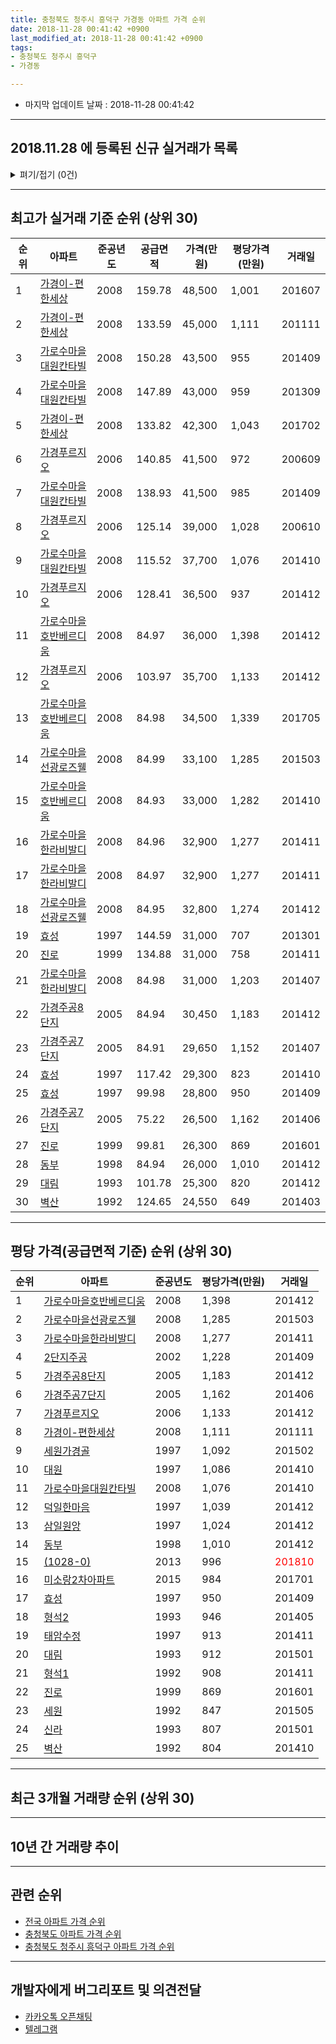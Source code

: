 ```yaml
---
title: 충청북도 청주시 흥덕구 가경동 아파트 가격 순위
date: 2018-11-28 00:41:42 +0900
last_modified_at: 2018-11-28 00:41:42 +0900
tags:
- 충청북도 청주시 흥덕구
- 가경동

---
```


* 마지막 업데이트 날짜 : 2018-11-28 00:41:42

---

## 2018.11.28 에 등록된 신규 실거래가 목록

<details>
<summary>펴기/접기 (0건)</summary>
<div markdown="1">

|아파트|준공년도|공급면적|가격(만원)|평당가격(만원)|거래일|
|---|---|---|---|---|---|
|없음||||||


</div>
</details>

---

## 최고가 실거래 기준 순위 (상위 30)


|순위|아파트|준공년도|공급면적|가격(만원)|평당가격(만원)|거래일|
|---|---|---|---|---|---|---|
|1|[가경이-편한세상](https://search.naver.com/search.naver?query=%EC%B6%A9%EC%B2%AD%EB%B6%81%EB%8F%84+%EC%B2%AD%EC%A3%BC%EC%8B%9C+%ED%9D%A5%EB%8D%95%EA%B5%AC+%EA%B0%80%EA%B2%BD%EB%8F%99+%EA%B0%80%EA%B2%BD%EC%9D%B4-%ED%8E%B8%ED%95%9C%EC%84%B8%EC%83%81)|2008|159.78|48,500|1,001|201607|
|2|[가경이-편한세상](https://search.naver.com/search.naver?query=%EC%B6%A9%EC%B2%AD%EB%B6%81%EB%8F%84+%EC%B2%AD%EC%A3%BC%EC%8B%9C+%ED%9D%A5%EB%8D%95%EA%B5%AC+%EA%B0%80%EA%B2%BD%EB%8F%99+%EA%B0%80%EA%B2%BD%EC%9D%B4-%ED%8E%B8%ED%95%9C%EC%84%B8%EC%83%81)|2008|133.59|45,000|1,111|201111|
|3|[가로수마을대원칸타빌](https://search.naver.com/search.naver?query=%EC%B6%A9%EC%B2%AD%EB%B6%81%EB%8F%84+%EC%B2%AD%EC%A3%BC%EC%8B%9C+%ED%9D%A5%EB%8D%95%EA%B5%AC+%EA%B0%80%EA%B2%BD%EB%8F%99+%EA%B0%80%EB%A1%9C%EC%88%98%EB%A7%88%EC%9D%84%EB%8C%80%EC%9B%90%EC%B9%B8%ED%83%80%EB%B9%8C)|2008|150.28|43,500|955|201409|
|4|[가로수마을대원칸타빌](https://search.naver.com/search.naver?query=%EC%B6%A9%EC%B2%AD%EB%B6%81%EB%8F%84+%EC%B2%AD%EC%A3%BC%EC%8B%9C+%ED%9D%A5%EB%8D%95%EA%B5%AC+%EA%B0%80%EA%B2%BD%EB%8F%99+%EA%B0%80%EB%A1%9C%EC%88%98%EB%A7%88%EC%9D%84%EB%8C%80%EC%9B%90%EC%B9%B8%ED%83%80%EB%B9%8C)|2008|147.89|43,000|959|201309|
|5|[가경이-편한세상](https://search.naver.com/search.naver?query=%EC%B6%A9%EC%B2%AD%EB%B6%81%EB%8F%84+%EC%B2%AD%EC%A3%BC%EC%8B%9C+%ED%9D%A5%EB%8D%95%EA%B5%AC+%EA%B0%80%EA%B2%BD%EB%8F%99+%EA%B0%80%EA%B2%BD%EC%9D%B4-%ED%8E%B8%ED%95%9C%EC%84%B8%EC%83%81)|2008|133.82|42,300|1,043|201702|
|6|[가경푸르지오](https://search.naver.com/search.naver?query=%EC%B6%A9%EC%B2%AD%EB%B6%81%EB%8F%84+%EC%B2%AD%EC%A3%BC%EC%8B%9C+%ED%9D%A5%EB%8D%95%EA%B5%AC+%EA%B0%80%EA%B2%BD%EB%8F%99+%EA%B0%80%EA%B2%BD%ED%91%B8%EB%A5%B4%EC%A7%80%EC%98%A4)|2006|140.85|41,500|972|200609|
|7|[가로수마을대원칸타빌](https://search.naver.com/search.naver?query=%EC%B6%A9%EC%B2%AD%EB%B6%81%EB%8F%84+%EC%B2%AD%EC%A3%BC%EC%8B%9C+%ED%9D%A5%EB%8D%95%EA%B5%AC+%EA%B0%80%EA%B2%BD%EB%8F%99+%EA%B0%80%EB%A1%9C%EC%88%98%EB%A7%88%EC%9D%84%EB%8C%80%EC%9B%90%EC%B9%B8%ED%83%80%EB%B9%8C)|2008|138.93|41,500|985|201409|
|8|[가경푸르지오](https://search.naver.com/search.naver?query=%EC%B6%A9%EC%B2%AD%EB%B6%81%EB%8F%84+%EC%B2%AD%EC%A3%BC%EC%8B%9C+%ED%9D%A5%EB%8D%95%EA%B5%AC+%EA%B0%80%EA%B2%BD%EB%8F%99+%EA%B0%80%EA%B2%BD%ED%91%B8%EB%A5%B4%EC%A7%80%EC%98%A4)|2006|125.14|39,000|1,028|200610|
|9|[가로수마을대원칸타빌](https://search.naver.com/search.naver?query=%EC%B6%A9%EC%B2%AD%EB%B6%81%EB%8F%84+%EC%B2%AD%EC%A3%BC%EC%8B%9C+%ED%9D%A5%EB%8D%95%EA%B5%AC+%EA%B0%80%EA%B2%BD%EB%8F%99+%EA%B0%80%EB%A1%9C%EC%88%98%EB%A7%88%EC%9D%84%EB%8C%80%EC%9B%90%EC%B9%B8%ED%83%80%EB%B9%8C)|2008|115.52|37,700|1,076|201410|
|10|[가경푸르지오](https://search.naver.com/search.naver?query=%EC%B6%A9%EC%B2%AD%EB%B6%81%EB%8F%84+%EC%B2%AD%EC%A3%BC%EC%8B%9C+%ED%9D%A5%EB%8D%95%EA%B5%AC+%EA%B0%80%EA%B2%BD%EB%8F%99+%EA%B0%80%EA%B2%BD%ED%91%B8%EB%A5%B4%EC%A7%80%EC%98%A4)|2006|128.41|36,500|937|201412|
|11|[가로수마을호반베르디움](https://search.naver.com/search.naver?query=%EC%B6%A9%EC%B2%AD%EB%B6%81%EB%8F%84+%EC%B2%AD%EC%A3%BC%EC%8B%9C+%ED%9D%A5%EB%8D%95%EA%B5%AC+%EA%B0%80%EA%B2%BD%EB%8F%99+%EA%B0%80%EB%A1%9C%EC%88%98%EB%A7%88%EC%9D%84%ED%98%B8%EB%B0%98%EB%B2%A0%EB%A5%B4%EB%94%94%EC%9B%80)|2008|84.97|36,000|1,398|201412|
|12|[가경푸르지오](https://search.naver.com/search.naver?query=%EC%B6%A9%EC%B2%AD%EB%B6%81%EB%8F%84+%EC%B2%AD%EC%A3%BC%EC%8B%9C+%ED%9D%A5%EB%8D%95%EA%B5%AC+%EA%B0%80%EA%B2%BD%EB%8F%99+%EA%B0%80%EA%B2%BD%ED%91%B8%EB%A5%B4%EC%A7%80%EC%98%A4)|2006|103.97|35,700|1,133|201412|
|13|[가로수마을호반베르디움](https://search.naver.com/search.naver?query=%EC%B6%A9%EC%B2%AD%EB%B6%81%EB%8F%84+%EC%B2%AD%EC%A3%BC%EC%8B%9C+%ED%9D%A5%EB%8D%95%EA%B5%AC+%EA%B0%80%EA%B2%BD%EB%8F%99+%EA%B0%80%EB%A1%9C%EC%88%98%EB%A7%88%EC%9D%84%ED%98%B8%EB%B0%98%EB%B2%A0%EB%A5%B4%EB%94%94%EC%9B%80)|2008|84.98|34,500|1,339|201705|
|14|[가로수마을선광로즈웰](https://search.naver.com/search.naver?query=%EC%B6%A9%EC%B2%AD%EB%B6%81%EB%8F%84+%EC%B2%AD%EC%A3%BC%EC%8B%9C+%ED%9D%A5%EB%8D%95%EA%B5%AC+%EA%B0%80%EA%B2%BD%EB%8F%99+%EA%B0%80%EB%A1%9C%EC%88%98%EB%A7%88%EC%9D%84%EC%84%A0%EA%B4%91%EB%A1%9C%EC%A6%88%EC%9B%B0)|2008|84.99|33,100|1,285|201503|
|15|[가로수마을호반베르디움](https://search.naver.com/search.naver?query=%EC%B6%A9%EC%B2%AD%EB%B6%81%EB%8F%84+%EC%B2%AD%EC%A3%BC%EC%8B%9C+%ED%9D%A5%EB%8D%95%EA%B5%AC+%EA%B0%80%EA%B2%BD%EB%8F%99+%EA%B0%80%EB%A1%9C%EC%88%98%EB%A7%88%EC%9D%84%ED%98%B8%EB%B0%98%EB%B2%A0%EB%A5%B4%EB%94%94%EC%9B%80)|2008|84.93|33,000|1,282|201410|
|16|[가로수마을한라비발디](https://search.naver.com/search.naver?query=%EC%B6%A9%EC%B2%AD%EB%B6%81%EB%8F%84+%EC%B2%AD%EC%A3%BC%EC%8B%9C+%ED%9D%A5%EB%8D%95%EA%B5%AC+%EA%B0%80%EA%B2%BD%EB%8F%99+%EA%B0%80%EB%A1%9C%EC%88%98%EB%A7%88%EC%9D%84%ED%95%9C%EB%9D%BC%EB%B9%84%EB%B0%9C%EB%94%94)|2008|84.96|32,900|1,277|201411|
|17|[가로수마을한라비발디](https://search.naver.com/search.naver?query=%EC%B6%A9%EC%B2%AD%EB%B6%81%EB%8F%84+%EC%B2%AD%EC%A3%BC%EC%8B%9C+%ED%9D%A5%EB%8D%95%EA%B5%AC+%EA%B0%80%EA%B2%BD%EB%8F%99+%EA%B0%80%EB%A1%9C%EC%88%98%EB%A7%88%EC%9D%84%ED%95%9C%EB%9D%BC%EB%B9%84%EB%B0%9C%EB%94%94)|2008|84.97|32,900|1,277|201411|
|18|[가로수마을선광로즈웰](https://search.naver.com/search.naver?query=%EC%B6%A9%EC%B2%AD%EB%B6%81%EB%8F%84+%EC%B2%AD%EC%A3%BC%EC%8B%9C+%ED%9D%A5%EB%8D%95%EA%B5%AC+%EA%B0%80%EA%B2%BD%EB%8F%99+%EA%B0%80%EB%A1%9C%EC%88%98%EB%A7%88%EC%9D%84%EC%84%A0%EA%B4%91%EB%A1%9C%EC%A6%88%EC%9B%B0)|2008|84.95|32,800|1,274|201412|
|19|[효성](https://search.naver.com/search.naver?query=%EC%B6%A9%EC%B2%AD%EB%B6%81%EB%8F%84+%EC%B2%AD%EC%A3%BC%EC%8B%9C+%ED%9D%A5%EB%8D%95%EA%B5%AC+%EA%B0%80%EA%B2%BD%EB%8F%99+%ED%9A%A8%EC%84%B1)|1997|144.59|31,000|707|201301|
|20|[진로](https://search.naver.com/search.naver?query=%EC%B6%A9%EC%B2%AD%EB%B6%81%EB%8F%84+%EC%B2%AD%EC%A3%BC%EC%8B%9C+%ED%9D%A5%EB%8D%95%EA%B5%AC+%EA%B0%80%EA%B2%BD%EB%8F%99+%EC%A7%84%EB%A1%9C)|1999|134.88|31,000|758|201411|
|21|[가로수마을한라비발디](https://search.naver.com/search.naver?query=%EC%B6%A9%EC%B2%AD%EB%B6%81%EB%8F%84+%EC%B2%AD%EC%A3%BC%EC%8B%9C+%ED%9D%A5%EB%8D%95%EA%B5%AC+%EA%B0%80%EA%B2%BD%EB%8F%99+%EA%B0%80%EB%A1%9C%EC%88%98%EB%A7%88%EC%9D%84%ED%95%9C%EB%9D%BC%EB%B9%84%EB%B0%9C%EB%94%94)|2008|84.98|31,000|1,203|201407|
|22|[가경주공8단지](https://search.naver.com/search.naver?query=%EC%B6%A9%EC%B2%AD%EB%B6%81%EB%8F%84+%EC%B2%AD%EC%A3%BC%EC%8B%9C+%ED%9D%A5%EB%8D%95%EA%B5%AC+%EA%B0%80%EA%B2%BD%EB%8F%99+%EA%B0%80%EA%B2%BD%EC%A3%BC%EA%B3%B58%EB%8B%A8%EC%A7%80)|2005|84.94|30,450|1,183|201412|
|23|[가경주공7단지](https://search.naver.com/search.naver?query=%EC%B6%A9%EC%B2%AD%EB%B6%81%EB%8F%84+%EC%B2%AD%EC%A3%BC%EC%8B%9C+%ED%9D%A5%EB%8D%95%EA%B5%AC+%EA%B0%80%EA%B2%BD%EB%8F%99+%EA%B0%80%EA%B2%BD%EC%A3%BC%EA%B3%B57%EB%8B%A8%EC%A7%80)|2005|84.91|29,650|1,152|201407|
|24|[효성](https://search.naver.com/search.naver?query=%EC%B6%A9%EC%B2%AD%EB%B6%81%EB%8F%84+%EC%B2%AD%EC%A3%BC%EC%8B%9C+%ED%9D%A5%EB%8D%95%EA%B5%AC+%EA%B0%80%EA%B2%BD%EB%8F%99+%ED%9A%A8%EC%84%B1)|1997|117.42|29,300|823|201410|
|25|[효성](https://search.naver.com/search.naver?query=%EC%B6%A9%EC%B2%AD%EB%B6%81%EB%8F%84+%EC%B2%AD%EC%A3%BC%EC%8B%9C+%ED%9D%A5%EB%8D%95%EA%B5%AC+%EA%B0%80%EA%B2%BD%EB%8F%99+%ED%9A%A8%EC%84%B1)|1997|99.98|28,800|950|201409|
|26|[가경주공7단지](https://search.naver.com/search.naver?query=%EC%B6%A9%EC%B2%AD%EB%B6%81%EB%8F%84+%EC%B2%AD%EC%A3%BC%EC%8B%9C+%ED%9D%A5%EB%8D%95%EA%B5%AC+%EA%B0%80%EA%B2%BD%EB%8F%99+%EA%B0%80%EA%B2%BD%EC%A3%BC%EA%B3%B57%EB%8B%A8%EC%A7%80)|2005|75.22|26,500|1,162|201406|
|27|[진로](https://search.naver.com/search.naver?query=%EC%B6%A9%EC%B2%AD%EB%B6%81%EB%8F%84+%EC%B2%AD%EC%A3%BC%EC%8B%9C+%ED%9D%A5%EB%8D%95%EA%B5%AC+%EA%B0%80%EA%B2%BD%EB%8F%99+%EC%A7%84%EB%A1%9C)|1999|99.81|26,300|869|201601|
|28|[동부](https://search.naver.com/search.naver?query=%EC%B6%A9%EC%B2%AD%EB%B6%81%EB%8F%84+%EC%B2%AD%EC%A3%BC%EC%8B%9C+%ED%9D%A5%EB%8D%95%EA%B5%AC+%EA%B0%80%EA%B2%BD%EB%8F%99+%EB%8F%99%EB%B6%80)|1998|84.94|26,000|1,010|201412|
|29|[대림](https://search.naver.com/search.naver?query=%EC%B6%A9%EC%B2%AD%EB%B6%81%EB%8F%84+%EC%B2%AD%EC%A3%BC%EC%8B%9C+%ED%9D%A5%EB%8D%95%EA%B5%AC+%EA%B0%80%EA%B2%BD%EB%8F%99+%EB%8C%80%EB%A6%BC)|1993|101.78|25,300|820|201412|
|30|[벽산](https://search.naver.com/search.naver?query=%EC%B6%A9%EC%B2%AD%EB%B6%81%EB%8F%84+%EC%B2%AD%EC%A3%BC%EC%8B%9C+%ED%9D%A5%EB%8D%95%EA%B5%AC+%EA%B0%80%EA%B2%BD%EB%8F%99+%EB%B2%BD%EC%82%B0)|1992|124.65|24,550|649|201403|


---

## 평당 가격(공급면적 기준) 순위 (상위 30)


|순위|아파트|준공년도|평당가격(만원)|거래일|
|---|---|---|---|---|
|1|[가로수마을호반베르디움](https://search.naver.com/search.naver?query=%EC%B6%A9%EC%B2%AD%EB%B6%81%EB%8F%84+%EC%B2%AD%EC%A3%BC%EC%8B%9C+%ED%9D%A5%EB%8D%95%EA%B5%AC+%EA%B0%80%EA%B2%BD%EB%8F%99+%EA%B0%80%EB%A1%9C%EC%88%98%EB%A7%88%EC%9D%84%ED%98%B8%EB%B0%98%EB%B2%A0%EB%A5%B4%EB%94%94%EC%9B%80)|2008|1,398|201412|
|2|[가로수마을선광로즈웰](https://search.naver.com/search.naver?query=%EC%B6%A9%EC%B2%AD%EB%B6%81%EB%8F%84+%EC%B2%AD%EC%A3%BC%EC%8B%9C+%ED%9D%A5%EB%8D%95%EA%B5%AC+%EA%B0%80%EA%B2%BD%EB%8F%99+%EA%B0%80%EB%A1%9C%EC%88%98%EB%A7%88%EC%9D%84%EC%84%A0%EA%B4%91%EB%A1%9C%EC%A6%88%EC%9B%B0)|2008|1,285|201503|
|3|[가로수마을한라비발디](https://search.naver.com/search.naver?query=%EC%B6%A9%EC%B2%AD%EB%B6%81%EB%8F%84+%EC%B2%AD%EC%A3%BC%EC%8B%9C+%ED%9D%A5%EB%8D%95%EA%B5%AC+%EA%B0%80%EA%B2%BD%EB%8F%99+%EA%B0%80%EB%A1%9C%EC%88%98%EB%A7%88%EC%9D%84%ED%95%9C%EB%9D%BC%EB%B9%84%EB%B0%9C%EB%94%94)|2008|1,277|201411|
|4|[2단지주공](https://search.naver.com/search.naver?query=%EC%B6%A9%EC%B2%AD%EB%B6%81%EB%8F%84+%EC%B2%AD%EC%A3%BC%EC%8B%9C+%ED%9D%A5%EB%8D%95%EA%B5%AC+%EA%B0%80%EA%B2%BD%EB%8F%99+2%EB%8B%A8%EC%A7%80%EC%A3%BC%EA%B3%B5)|2002|1,228|201409|
|5|[가경주공8단지](https://search.naver.com/search.naver?query=%EC%B6%A9%EC%B2%AD%EB%B6%81%EB%8F%84+%EC%B2%AD%EC%A3%BC%EC%8B%9C+%ED%9D%A5%EB%8D%95%EA%B5%AC+%EA%B0%80%EA%B2%BD%EB%8F%99+%EA%B0%80%EA%B2%BD%EC%A3%BC%EA%B3%B58%EB%8B%A8%EC%A7%80)|2005|1,183|201412|
|6|[가경주공7단지](https://search.naver.com/search.naver?query=%EC%B6%A9%EC%B2%AD%EB%B6%81%EB%8F%84+%EC%B2%AD%EC%A3%BC%EC%8B%9C+%ED%9D%A5%EB%8D%95%EA%B5%AC+%EA%B0%80%EA%B2%BD%EB%8F%99+%EA%B0%80%EA%B2%BD%EC%A3%BC%EA%B3%B57%EB%8B%A8%EC%A7%80)|2005|1,162|201406|
|7|[가경푸르지오](https://search.naver.com/search.naver?query=%EC%B6%A9%EC%B2%AD%EB%B6%81%EB%8F%84+%EC%B2%AD%EC%A3%BC%EC%8B%9C+%ED%9D%A5%EB%8D%95%EA%B5%AC+%EA%B0%80%EA%B2%BD%EB%8F%99+%EA%B0%80%EA%B2%BD%ED%91%B8%EB%A5%B4%EC%A7%80%EC%98%A4)|2006|1,133|201412|
|8|[가경이-편한세상](https://search.naver.com/search.naver?query=%EC%B6%A9%EC%B2%AD%EB%B6%81%EB%8F%84+%EC%B2%AD%EC%A3%BC%EC%8B%9C+%ED%9D%A5%EB%8D%95%EA%B5%AC+%EA%B0%80%EA%B2%BD%EB%8F%99+%EA%B0%80%EA%B2%BD%EC%9D%B4-%ED%8E%B8%ED%95%9C%EC%84%B8%EC%83%81)|2008|1,111|201111|
|9|[세원가경골](https://search.naver.com/search.naver?query=%EC%B6%A9%EC%B2%AD%EB%B6%81%EB%8F%84+%EC%B2%AD%EC%A3%BC%EC%8B%9C+%ED%9D%A5%EB%8D%95%EA%B5%AC+%EA%B0%80%EA%B2%BD%EB%8F%99+%EC%84%B8%EC%9B%90%EA%B0%80%EA%B2%BD%EA%B3%A8)|1997|1,092|201502|
|10|[대원](https://search.naver.com/search.naver?query=%EC%B6%A9%EC%B2%AD%EB%B6%81%EB%8F%84+%EC%B2%AD%EC%A3%BC%EC%8B%9C+%ED%9D%A5%EB%8D%95%EA%B5%AC+%EA%B0%80%EA%B2%BD%EB%8F%99+%EB%8C%80%EC%9B%90)|1997|1,086|201410|
|11|[가로수마을대원칸타빌](https://search.naver.com/search.naver?query=%EC%B6%A9%EC%B2%AD%EB%B6%81%EB%8F%84+%EC%B2%AD%EC%A3%BC%EC%8B%9C+%ED%9D%A5%EB%8D%95%EA%B5%AC+%EA%B0%80%EA%B2%BD%EB%8F%99+%EA%B0%80%EB%A1%9C%EC%88%98%EB%A7%88%EC%9D%84%EB%8C%80%EC%9B%90%EC%B9%B8%ED%83%80%EB%B9%8C)|2008|1,076|201410|
|12|[덕일한마음](https://search.naver.com/search.naver?query=%EC%B6%A9%EC%B2%AD%EB%B6%81%EB%8F%84+%EC%B2%AD%EC%A3%BC%EC%8B%9C+%ED%9D%A5%EB%8D%95%EA%B5%AC+%EA%B0%80%EA%B2%BD%EB%8F%99+%EB%8D%95%EC%9D%BC%ED%95%9C%EB%A7%88%EC%9D%8C)|1997|1,039|201412|
|13|[삼일원앙](https://search.naver.com/search.naver?query=%EC%B6%A9%EC%B2%AD%EB%B6%81%EB%8F%84+%EC%B2%AD%EC%A3%BC%EC%8B%9C+%ED%9D%A5%EB%8D%95%EA%B5%AC+%EA%B0%80%EA%B2%BD%EB%8F%99+%EC%82%BC%EC%9D%BC%EC%9B%90%EC%95%99)|1997|1,024|201412|
|14|[동부](https://search.naver.com/search.naver?query=%EC%B6%A9%EC%B2%AD%EB%B6%81%EB%8F%84+%EC%B2%AD%EC%A3%BC%EC%8B%9C+%ED%9D%A5%EB%8D%95%EA%B5%AC+%EA%B0%80%EA%B2%BD%EB%8F%99+%EB%8F%99%EB%B6%80)|1998|1,010|201412|
|15|[(1028-0)](https://search.naver.com/search.naver?query=%EC%B6%A9%EC%B2%AD%EB%B6%81%EB%8F%84+%EC%B2%AD%EC%A3%BC%EC%8B%9C+%ED%9D%A5%EB%8D%95%EA%B5%AC+%EA%B0%80%EA%B2%BD%EB%8F%99+%281028-0%29)|2013|996|<span style="color:red">201810</span>|
|16|[미소랑2차아파트](https://search.naver.com/search.naver?query=%EC%B6%A9%EC%B2%AD%EB%B6%81%EB%8F%84+%EC%B2%AD%EC%A3%BC%EC%8B%9C+%ED%9D%A5%EB%8D%95%EA%B5%AC+%EA%B0%80%EA%B2%BD%EB%8F%99+%EB%AF%B8%EC%86%8C%EB%9E%912%EC%B0%A8%EC%95%84%ED%8C%8C%ED%8A%B8)|2015|984|201701|
|17|[효성](https://search.naver.com/search.naver?query=%EC%B6%A9%EC%B2%AD%EB%B6%81%EB%8F%84+%EC%B2%AD%EC%A3%BC%EC%8B%9C+%ED%9D%A5%EB%8D%95%EA%B5%AC+%EA%B0%80%EA%B2%BD%EB%8F%99+%ED%9A%A8%EC%84%B1)|1997|950|201409|
|18|[형석2](https://search.naver.com/search.naver?query=%EC%B6%A9%EC%B2%AD%EB%B6%81%EB%8F%84+%EC%B2%AD%EC%A3%BC%EC%8B%9C+%ED%9D%A5%EB%8D%95%EA%B5%AC+%EA%B0%80%EA%B2%BD%EB%8F%99+%ED%98%95%EC%84%9D2)|1993|946|201405|
|19|[태암수정](https://search.naver.com/search.naver?query=%EC%B6%A9%EC%B2%AD%EB%B6%81%EB%8F%84+%EC%B2%AD%EC%A3%BC%EC%8B%9C+%ED%9D%A5%EB%8D%95%EA%B5%AC+%EA%B0%80%EA%B2%BD%EB%8F%99+%ED%83%9C%EC%95%94%EC%88%98%EC%A0%95)|1997|913|201411|
|20|[대림](https://search.naver.com/search.naver?query=%EC%B6%A9%EC%B2%AD%EB%B6%81%EB%8F%84+%EC%B2%AD%EC%A3%BC%EC%8B%9C+%ED%9D%A5%EB%8D%95%EA%B5%AC+%EA%B0%80%EA%B2%BD%EB%8F%99+%EB%8C%80%EB%A6%BC)|1993|912|201501|
|21|[형석1](https://search.naver.com/search.naver?query=%EC%B6%A9%EC%B2%AD%EB%B6%81%EB%8F%84+%EC%B2%AD%EC%A3%BC%EC%8B%9C+%ED%9D%A5%EB%8D%95%EA%B5%AC+%EA%B0%80%EA%B2%BD%EB%8F%99+%ED%98%95%EC%84%9D1)|1992|908|201411|
|22|[진로](https://search.naver.com/search.naver?query=%EC%B6%A9%EC%B2%AD%EB%B6%81%EB%8F%84+%EC%B2%AD%EC%A3%BC%EC%8B%9C+%ED%9D%A5%EB%8D%95%EA%B5%AC+%EA%B0%80%EA%B2%BD%EB%8F%99+%EC%A7%84%EB%A1%9C)|1999|869|201601|
|23|[세원](https://search.naver.com/search.naver?query=%EC%B6%A9%EC%B2%AD%EB%B6%81%EB%8F%84+%EC%B2%AD%EC%A3%BC%EC%8B%9C+%ED%9D%A5%EB%8D%95%EA%B5%AC+%EA%B0%80%EA%B2%BD%EB%8F%99+%EC%84%B8%EC%9B%90)|1992|847|201505|
|24|[신라](https://search.naver.com/search.naver?query=%EC%B6%A9%EC%B2%AD%EB%B6%81%EB%8F%84+%EC%B2%AD%EC%A3%BC%EC%8B%9C+%ED%9D%A5%EB%8D%95%EA%B5%AC+%EA%B0%80%EA%B2%BD%EB%8F%99+%EC%8B%A0%EB%9D%BC)|1993|807|201501|
|25|[벽산](https://search.naver.com/search.naver?query=%EC%B6%A9%EC%B2%AD%EB%B6%81%EB%8F%84+%EC%B2%AD%EC%A3%BC%EC%8B%9C+%ED%9D%A5%EB%8D%95%EA%B5%AC+%EA%B0%80%EA%B2%BD%EB%8F%99+%EB%B2%BD%EC%82%B0)|1992|804|201410|


---

## 최근 3개월 거래량 순위 (상위 30)


<div style="width:100%;">
    <canvas id="deal_count_ranking" height="286"></canvas>
</div>


<script>
new Chart(document.getElementById("deal_count_ranking"), {
    type: 'horizontalBar',
    data: {
        labels: ['세원가경골', '대원', '가경주공7단지', '진로', '가경주공8단지', '2단지주공', '태암수정', '삼일원앙', '벽산', '세원', '가로수마을대원칸타빌', '가경이-편한세상', '형석1', '형석2', '덕일한마음', '효성', '신라', '가경푸르지오', '대림', '가로수마을호반베르디움', '가로수마을한라비발디', '(1028-0)'],
        datasets: [{
            label: '실거래 수',
            data: [8, 7, 5, 4, 4, 4, 3, 3, 3, 3, 3, 3, 2, 2, 1, 1, 1, 1, 1, 1, 1, 1],
            borderColor: "rgba(255, 0, 128, 1)",
            backgroundColor: "rgba(255, 0, 128, 0.5)",
            fill: false,
        }]
    },
    options: {
        responsive: true,
        title: {
            display: true,
            text: '최근 3개월 거래량 순위'
        },
        tooltips: {
            mode: 'index',
            intersect: false,
            callbacks: {
                title: function(tooltipItems, data) {
                    return "실거래 수:";
                },
                label: function(tooltipItem, data) {
                    return data.labels[tooltipItem.index] + ": " + tooltipItem.xLabel;
                }
            }
        },
        hover: {
            mode: 'nearest',
            intersect: true
        },
        scales: {
            xAxes: [{
                display: true,
                scaleLabel: {
                    display: true,
                    labelString: '실거래 수'
                },
                ticks: {
                    suggestedMin: 0,
                }
            }],
            yAxes: [{
                display: true,
                ticks: {
                    autoSkip: false,
                    callback: function(value, index, values) {
                        if (value.length > 15)
                            return value.substr(0, 13) + "...";
                        else
                            return value;
                    }
                },
                scaleLabel: {
                    display: false,
                }
            }]
        }
    }
});

</script>


---

## 10년 간 거래량 추이


<div style="width:100%;">
    <canvas id="deal_progress" height="250"></canvas>
</div>

<script>
new Chart(document.getElementById("deal_progress"), {
    type: 'line',
    data: {
        labels: ['200811','200812','200901','200902','200903','200904','200905','200906','200907','200908','200909','200910','200911','200912','201001','201002','201003','201004','201005','201006','201007','201008','201009','201010','201011','201012','201101','201102','201103','201104','201105','201106','201107','201108','201109','201110','201111','201112','201201','201202','201203','201204','201205','201206','201207','201208','201209','201210','201211','201212','201301','201302','201303','201304','201305','201306','201307','201308','201309','201310','201311','201312','201401','201402','201403','201404','201405','201406','201407','201408','201409','201410','201411','201412','201501','201502','201503','201504','201505','201506','201507','201508','201509','201510','201511','201512','201601','201602','201603','201604','201605','201606','201607','201608','201609','201610','201611','201612','201701','201702','201703','201704','201705','201706','201707','201708','201709','201710','201711','201712','201801','201802','201803','201804','201805','201806','201807','201808','201809','201810','201811'],
        datasets: [{
            label: '실거래 수',
            pointRadius: 1,
            data: [30, 33, 48, 82, 107, 94, 77, 82, 72, 85, 94, 94, 80, 70, 85, 73, 81, 71, 83, 69, 54, 75, 78, 107, 80, 84, 99, 88, 79, 84, 79, 67, 77, 61, 55, 72, 66, 59, 67, 61, 65, 55, 87, 70, 47, 54, 64, 64, 57, 58, 54, 59, 71, 94, 89, 69, 66, 56, 67, 81, 77, 70, 63, 72, 95, 65, 84, 67, 66, 58, 68, 60, 55, 46, 51, 51, 61, 46, 33, 43, 43, 35, 47, 42, 40, 31, 36, 32, 54, 27, 42, 33, 37, 55, 51, 58, 39, 44, 32, 41, 55, 52, 53, 64, 61, 38, 52, 37, 46, 38, 39, 34, 61, 41, 49, 47, 28, 30, 26, 28, 8],
            borderColor: "rgba(255, 201, 14, 1)",
            backgroundColor: "rgba(255, 201, 14, 0.5)",
            fill: true,
        }]
    },
    options: {
        responsive: true,
        title: {
            display: true,
            text: '10년간 거래량 추이'
        },
        tooltips: {
            mode: 'index',
            intersect: false,
        },
        hover: {
            mode: 'nearest',
            intersect: true
        },
        scales: {
            xAxes: [{
                display: true,
                scaleLabel: {
                    display: true,
                    labelString: '년/월'
                }
            }],
            yAxes: [{
                display: true,
                ticks: {
                    suggestedMin: 0,
                },
                scaleLabel: {
                    display: true,
                    labelString: '실거래 수'
                }
            }]
        }
    }
});

</script>


---

## 관련 순위

- [전국 아파트 가격 순위](https://inasie.github.io/apt-ranking/전국)
- [충청북도 아파트 가격 순위](https://inasie.github.io/apt-ranking/충청북도)
- [충청북도 청주시 흥덕구 아파트 가격 순위](https://inasie.github.io/apt-ranking/충청북도-청주시-흥덕구)


---

## 개발자에게 버그리포트 및 의견전달

- [카카오톡 오픈채팅](https://open.kakao.com/o/gLJUAP4)
- [텔레그램](https://t.me/inasie)

